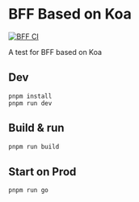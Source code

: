 # BFF Based on Koa

[![BFF CI](https://github.com/AndorLab/bff-testing/actions/workflows/BFF.yml/badge.svg?branch=main)](https://github.com/AndorLab/bff-testing/actions/workflows/BFF.yml)

A test for BFF based on Koa

## Dev

```shell
pnpm install
pnpm run dev
```

## Build & run

```sh
pnpm run build
```

## Start on Prod

```sh
pnpm run go
```
